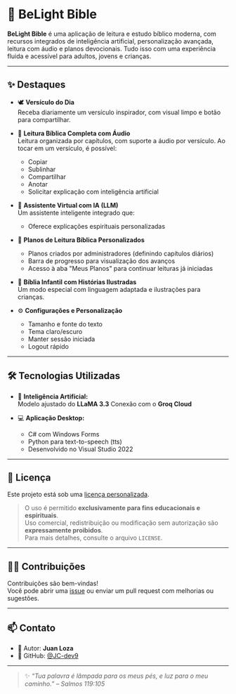 # 📖 BeLight Bible

**BeLight Bible** é uma aplicação de leitura e estudo bíblico moderna, com recursos integrados de inteligência artificial, personalização avançada, leitura com áudio e planos devocionais. Tudo isso com uma experiência fluida e acessível para adultos, jovens e crianças.

---

## ✨ Destaques

- 🕊️ **Versículo do Dia**  
  Receba diariamente um versículo inspirador, com visual limpo e botão para compartilhar.

- 📖 **Leitura Bíblica Completa com Áudio**  
  Leitura organizada por capítulos, com suporte a áudio por versículo. Ao tocar em um versículo, é possível:
  - Copiar
  - Sublinhar
  - Compartilhar
  - Anotar
  - Solicitar explicação com inteligência artificial

- 🤖 **Assistente Virtual com IA (LLM)**  
  Um assistente inteligente integrado que:
  - Oferece explicações espirituais personalizadas

- 📆 **Planos de Leitura Bíblica Personalizados**  
  - Planos criados por administradores (definindo capítulos diários)
  - Barra de progresso para visualização dos avanços
  - Acesso à aba "Meus Planos" para continuar leituras já iniciadas

- 👶 **Bíblia Infantil com Histórias Ilustradas**  
  Um modo especial com linguagem adaptada e ilustrações para crianças.

- ⚙️ **Configurações e Personalização**
  - Tamanho e fonte do texto
  - Tema claro/escuro
  - Manter sessão iniciada
  - Logout rápido

---

## 🛠️ Tecnologias Utilizadas

- 🧠 **Inteligência Artificial:**  
  Modelo ajustado do **LLaMA 3.3**
  Conexão com o **Groq Cloud**  

- 💻 **Aplicação Desktop:**  
  - C# com Windows Forms
  - Python para text-to-speech (tts)
  - Desenvolvido no Visual Studio 2022

---

## 🔐 Licença

Este projeto está sob uma [licença personalizada](./LICENSE).

> O uso é permitido **exclusivamente para fins educacionais e espirituais**.  
> Uso comercial, redistribuição ou modificação sem autorização são **expressamente proibidos**.  
> Para mais detalhes, consulte o arquivo `LICENSE`.

---

## 🙋‍♂️ Contribuições

Contribuições são bem-vindas!  
Você pode abrir uma [issue](https://github.com/JC-dev9/PSI1623R_JuanLoza_2223223/issues) ou enviar um pull request com melhorias ou sugestões.

---

## 📫 Contato

- 👤 Autor: **Juan Loza**  
- 🔗 GitHub: [@JC-dev9](https://github.com/JC-dev9)

---

> ✨ *“Tua palavra é lâmpada para os meus pés, e luz para o meu caminho.” – Salmos 119:105*
